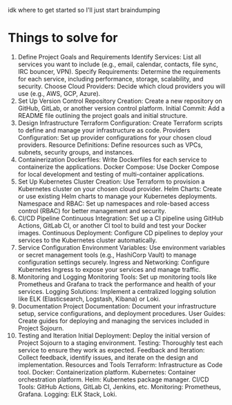 idk where to get started so I'll just start braindumping 
# Things to solve for
1. Define Project Goals and Requirements
Identify Services: List all services you want to include (e.g., email, calendar, contacts, file sync, IRC bouncer, VPN).
Specify Requirements: Determine the requirements for each service, including performance, storage, scalability, and security.
Choose Cloud Providers: Decide which cloud providers you will use (e.g., AWS, GCP, Azure).
2. Set Up Version Control
Repository Creation: Create a new repository on GitHub, GitLab, or another version control platform.
Initial Commit: Add a README file outlining the project goals and initial structure.
3. Design Infrastructure
Terraform Configuration: Create Terraform scripts to define and manage your infrastructure as code.
Providers Configuration: Set up provider configurations for your chosen cloud providers.
Resource Definitions: Define resources such as VPCs, subnets, security groups, and instances.
4. Containerization
Dockerfiles: Write Dockerfiles for each service to containerize the applications.
Docker Compose: Use Docker Compose for local development and testing of multi-container applications.
5. Set Up Kubernetes
Cluster Creation: Use Terraform to provision a Kubernetes cluster on your chosen cloud provider.
Helm Charts: Create or use existing Helm charts to manage your Kubernetes deployments.
Namespace and RBAC: Set up namespaces and role-based access control (RBAC) for better management and security.
6. CI/CD Pipeline
Continuous Integration: Set up a CI pipeline using GitHub Actions, GitLab CI, or another CI tool to build and test your Docker images.
Continuous Deployment: Configure CD pipelines to deploy your services to the Kubernetes cluster automatically.
7. Service Configuration
Environment Variables: Use environment variables or secret management tools (e.g., HashiCorp Vault) to manage configuration settings securely.
Ingress and Networking: Configure Kubernetes Ingress to expose your services and manage traffic.
8. Monitoring and Logging
Monitoring Tools: Set up monitoring tools like Prometheus and Grafana to track the performance and health of your services.
Logging Solutions: Implement a centralized logging solution like ELK (Elasticsearch, Logstash, Kibana) or Loki.
9. Documentation
Project Documentation: Document your infrastructure setup, service configurations, and deployment procedures.
User Guides: Create guides for deploying and managing the services included in Project Sojourn.
10. Testing and Iteration
Initial Deployment: Deploy the initial version of Project Sojourn to a staging environment.
Testing: Thoroughly test each service to ensure they work as expected.
Feedback and Iteration: Collect feedback, identify issues, and iterate on the design and implementation.
Resources and Tools
Terraform: Infrastructure as Code tool.
Docker: Containerization platform.
Kubernetes: Container orchestration platform.
Helm: Kubernetes package manager.
CI/CD Tools: GitHub Actions, GitLab CI, Jenkins, etc.
Monitoring: Prometheus, Grafana.
Logging: ELK Stack, Loki.